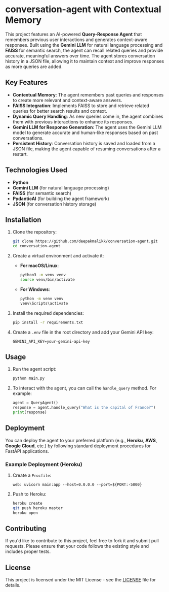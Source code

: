 # conversation-agent with Contextual Memory

This project features an AI-powered **Query-Response Agent** that remembers previous user interactions and generates context-aware responses. Built using the **Gemini LLM** for natural language processing and **FAISS** for semantic search, the agent can recall related queries and provide accurate, meaningful answers over time. The agent stores conversation history in a JSON file, allowing it to maintain context and improve responses as more queries are added.

## Key Features
- **Contextual Memory**: The agent remembers past queries and responses to create more relevant and context-aware answers.
- **FAISS Integration**: Implements FAISS to store and retrieve related queries for better search results and context.
- **Dynamic Query Handling**: As new queries come in, the agent combines them with previous interactions to enhance its responses.
- **Gemini LLM for Response Generation**: The agent uses the Gemini LLM model to generate accurate and human-like responses based on past conversations.
- **Persistent History**: Conversation history is saved and loaded from a JSON file, making the agent capable of resuming conversations after a restart.

## Technologies Used
- **Python**
- **Gemini LLM** (for natural language processing)
- **FAISS** (for semantic search)
- **PydanticAI** (for building the agent framework)
- **JSON** (for conversation history storage)

## Installation

1. Clone the repository:

    ```bash
    git clone https://github.com/deepakmalikk/conversation-agent.git
    cd conversation-agent
    ```

2. Create a virtual environment and activate it:

    - **For macOS/Linux**:
      ```bash
      python3 -m venv venv
      source venv/bin/activate
      ```

    - **For Windows**:
      ```bash
      python -m venv venv
      venv\Scripts\activate
      ```

3. Install the required dependencies:

    ```bash
    pip install -r requirements.txt
    ```

4. Create a `.env` file in the root directory and add your Gemini API key:

    ```plaintext
    GEMINI_API_KEY=your-gemini-api-key
    ```

## Usage

1. Run the agent script:

    ```bash
    python main.py
    ```

2. To interact with the agent, you can call the `handle_query` method. For example:

    ```python
    agent = QueryAgent()
    response = agent.handle_query("What is the capital of France?")
    print(response)
    ```

## Deployment

You can deploy the agent to your preferred platform (e.g., **Heroku**, **AWS**, **Google Cloud**, etc.) by following standard deployment procedures for FastAPI applications.

### Example Deployment (Heroku)

1. Create a `Procfile`:

    ```plaintext
    web: uvicorn main:app --host=0.0.0.0 --port=${PORT:-5000}
    ```

2. Push to Heroku:

    ```bash
    heroku create
    git push heroku master
    heroku open
    ```

## Contributing

If you'd like to contribute to this project, feel free to fork it and submit pull requests. Please ensure that your code follows the existing style and includes proper tests.

## License

This project is licensed under the MIT License - see the [LICENSE](LICENSE) file for details.
